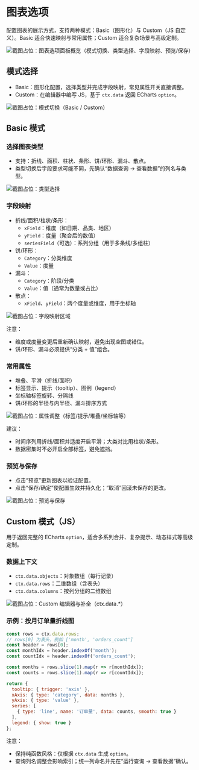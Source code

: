 # 图表选项

配置图表的展示方式，支持两种模式：Basic（图形化）与 Custom（JS 自定义）。Basic 适合快速映射与常用属性；Custom 适合复杂场景与高级定制。

![截图占位：图表选项面板概览（模式切换、类型选择、字段映射、预览/保存）](https://static-docs.nocobase.com/20251023232724.png)

## 模式选择

- Basic：图形化配置，选择类型并完成字段映射，常见属性开关直接调整。
- Custom：在编辑器中编写 JS，基于 `ctx.data` 返回 ECharts `option`。

![截图占位：模式切换（Basic / Custom）](https://static-docs.nocobase.com/20251023232724.png)

## Basic 模式

### 选择图表类型
- 支持：折线、面积、柱状、条形、饼/环形、漏斗、散点。
- 类型切换后字段要求可能不同，先确认“数据查询 → 查看数据”的列名与类型。

![截图占位：类型选择](https://static-docs.nocobase.com/20251023232724.png)

### 字段映射
- 折线/面积/柱状/条形：
  - `xField`：维度（如日期、品类、地区）
  - `yField`：度量（聚合后的数值）
  - `seriesField`（可选）：系列分组（用于多条线/多组柱）
- 饼/环形：
  - `Category`：分类维度
  - `Value`：度量
- 漏斗：
  - `Category`：阶段/分类
  - `Value`：值（通常为数量或占比）
- 散点：
  - `xField`、`yField`：两个度量或维度，用于坐标轴

![截图占位：字段映射区域](https://static-docs.nocobase.com/20251023232724.png)

注意：
- 维度或度量变更后重新确认映射，避免出现空图或错位。
- 饼/环形、漏斗必须提供“分类 + 值”组合。

### 常用属性
- 堆叠、平滑（折线/面积）
- 标签显示、提示（tooltip）、图例（legend）
- 坐标轴标签旋转、分隔线
- 饼/环形的半径与内半径、漏斗排序方式

![截图占位：属性调整（标签/提示/堆叠/坐标轴等）](https://static-docs.nocobase.com/20251023232724.png)

建议：
- 时间序列用折线/面积并适度开启平滑；大类对比用柱状/条形。
- 数据密集时不必开启全部标签，避免遮挡。

### 预览与保存
- 点击“预览”更新图表以验证配置。
- 点击“保存/确定”使配置生效并持久化；“取消”回滚未保存的更改。

![截图占位：预览与保存](https://static-docs.nocobase.com/20251023232724.png)

## Custom 模式（JS）

用于返回完整的 ECharts `option`，适合多系列合并、复杂提示、动态样式等高级定制。

### 数据上下文
- `ctx.data.objects`：对象数组（每行记录）
- `ctx.data.rows`：二维数组（含表头）
- `ctx.data.columns`：按列分组的二维数组

![截图占位：Custom 编辑器与补全（ctx.data.*）](https://static-docs.nocobase.com/20251023232724.png)

### 示例：按月订单量折线图
```js
const rows = ctx.data.rows;
// rows[0] 为表头，例如 ['month', 'orders_count']
const header = rows[0];
const monthIdx = header.indexOf('month');
const countIdx = header.indexOf('orders_count');

const months = rows.slice(1).map(r => r[monthIdx]);
const counts = rows.slice(1).map(r => r[countIdx]);

return {
  tooltip: { trigger: 'axis' },
  xAxis: { type: 'category', data: months },
  yAxis: { type: 'value' },
  series: [
    { type: 'line', name: '订单量', data: counts, smooth: true }
  ],
  legend: { show: true }
};
```

注意：
- 保持纯函数风格：仅根据 `ctx.data` 生成 `option`。
- 查询列名调整会影响索引；统一列命名并先在“运行查询 → 查看数据”确认。
